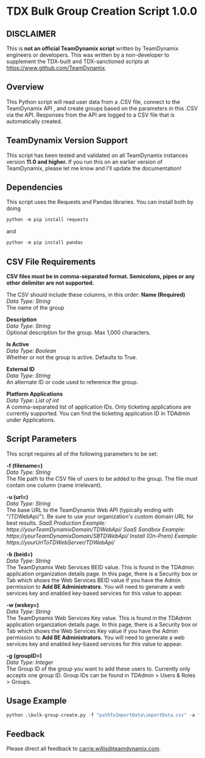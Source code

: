 # TDX Bulk Group Creation Script 1.0.0

## DISCLAIMER ##
This is **not an official TeamDynamix script** written by TeamDynamix engineers or developers. This was written by a non-developer to supplement the TDX-built and TDX-sanctioned scripts at https://www.github.com/TeamDynamix.

## Overview ##
This Python script will read user data from a .CSV file, connect to the TeamDynamix API , and create groups based on the parameters in this .CSV via the API. Responses from the API are logged to a CSV file that is automatically created.

## TeamDynamix Version Support ##
This script has been tested and validated on all TeamDynamix instances version **11.0 and higher.** If you run this on an earlier version of TeamDynamix, please let me know and I'll update the documentation!

## Dependencies ##
This script uses the Requests and Pandas libraries. You can install both by doing
```python
python -m pip install requests
```
and
```python
python -m pip install pandas
```

## CSV File Requirements ##
**CSV files must be in comma-separated format. Semicolons, pipes or any other delimiter are not supported.**

The CSV should include these columns, in this order:
**Name (Required)**</br>
*Data Type: String*</br>
The name of the group

**Description**</br>
*Data Type: String*</br>
Optional description for the group. Max 1,000 characters.

**Is Active**</br>
*Data Type: Boolean*</br>
Whether or not the group is active. Defaults to True.

**External ID**</br>
*Data Type: String*</br>
An alternate ID or code used to reference the group.

**Platform Applications**</br>
*Data Type: List of int*</br>
A comma-separated list of application IDs. Only ticketing applications are currently supported. You can find the ticketing application ID in TDAdmin under Applications.

## Script Parameters ##
This script requires all of the following parameters to be set:

**-f (filename=)**</br>
*Data Type: String*</br>
The file path to the CSV file of users to be added to the group. The file must contain one column (name irrelevant).

**-u (url=)**</br>
*Data Type: String*</br>
The base URL to the TeamDynamix Web API (typically ending with "/TDWebApi/"). Be sure to use your organization's custom domain URL for best results.
*SaaS Production Example: https://yourTeamDynamixDomain/TDWebApi/*
*SaaS Sandbox Example: https://yourTeamDynamixDomain/SBTDWebApi/*
*Install (On-Prem) Example: https://yourUrlToTDWebServer/TDWebApi/*

**-b (beid=)**</br>
*Data Type: String*</br>
The TeamDynamix Web Services BEID value. This is found in the TDAdmin application organization details page. In this page, there is a Security box or Tab which shows the Web Services BEID value if you have the Admin permission to **Add BE Administrators.** You will need to generate a web services key and enabled key-based services for this value to appear.

**-w (wskey=)**</br>
*Data Type: String*</br>
The TeamDynamix Web Services Key value. This is found in the TDAdmin application organization details page. In this page, there is a Security box or Tab which shows the Web Services Key value if you have the Admin permission to **Add BE Administrators.** You will need to generate a web services key and enabled key-based services for this value to appear.

**-g (groupID=)**</br>
*Data Type: Integer*</br>
The Group ID of the group you want to add these users to. Currently only accepts one group ID. Group IDs can be found in TDAdmin > Users & Roles > Groups.


## Usage Example ##
```python
python .\bulk-group-create.py -f "pathToImportData\importData.csv" -a "https://yourTeamDynamixDomain/TDWebApi/" -b "BEIDFromTDAdmin" -w "WSKeyFromTDAdmin" -g 123
```

## Feedback ##
Please direct all feedback to carrie.willis@teamdynamix.com.
